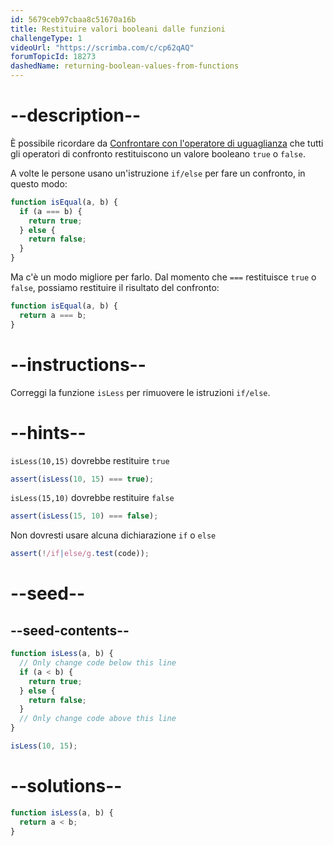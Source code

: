 ```yaml
---
id: 5679ceb97cbaa8c51670a16b
title: Restituire valori booleani dalle funzioni
challengeType: 1
videoUrl: "https://scrimba.com/c/cp62qAQ"
forumTopicId: 18273
dashedName: returning-boolean-values-from-functions
---
```


# --description--

È possibile ricordare da [Confrontare con l'operatore di uguaglianza](/learn/javascript-algorithms-and-data-structures/basic-javascript/comparison-with-the-equality-operator) che tutti gli operatori di confronto restituiscono un valore booleano `true` o `false`.

A volte le persone usano un'istruzione `if/else` per fare un confronto, in questo modo:

```js
function isEqual(a, b) {
  if (a === b) {
    return true;
  } else {
    return false;
  }
}
```

Ma c'è un modo migliore per farlo. Dal momento che `===` restituisce `true` o `false`, possiamo restituire il risultato del confronto:

```js
function isEqual(a, b) {
  return a === b;
}
```

# --instructions--

Correggi la funzione `isLess` per rimuovere le istruzioni `if/else`.

# --hints--

`isLess(10,15)` dovrebbe restituire `true`

```js
assert(isLess(10, 15) === true);
```

`isLess(15,10)` dovrebbe restituire `false`

```js
assert(isLess(15, 10) === false);
```

Non dovresti usare alcuna dichiarazione `if` o `else`

```js
assert(!/if|else/g.test(code));
```

# --seed--

## --seed-contents--

```js
function isLess(a, b) {
  // Only change code below this line
  if (a < b) {
    return true;
  } else {
    return false;
  }
  // Only change code above this line
}

isLess(10, 15);
```

# --solutions--

```js
function isLess(a, b) {
  return a < b;
}
```

